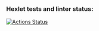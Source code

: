 ### Hexlet tests and linter status:
[![Actions Status](https://github.com/AdrianusWest/python-project-lvl3/workflows/hexlet-check/badge.svg)](https://github.com/AdrianusWest/python-project-lvl3/actions)